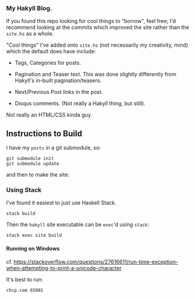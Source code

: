 ### My Hakyll Blog.

If you found this repo looking for cool things to "borrow", feel free;
I'd recommend looking at the commits which improved the site rather than
the `site.hs` as a whole.

"Cool things" I've added onto `site.hs` (not necessarily my creativity, mind)
which the default does have include:

* Tags, Categories for posts.

* Pagination and Teaser text. This was done slightly differently from Hakyll's
  in-built pagination/teasers.

* Next/Previous Post links in the post.

* Disqus comments. (Not really a Hakyll thing, but still).

Not really an HTML/CSS kinda guy.


## Instructions to Build

I have my `posts` in a git submodule, so:

```
git submodule init
git submodule update
```

and then to make the site:

### Using Stack

I've found it easiest to just use Haskell Stack.

```
stack build
```

Then the `hakyll` site executable can be `exec`'d using `stack`:

```
stack exec site build
```

#### Running on Windows

cf. https://stackoverflow.com/questions/27616611/run-time-exception-when-attempting-to-print-a-unicode-character

It's best to run:

```
chcp.com 65001
```
